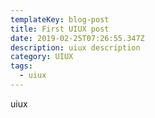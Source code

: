 ```yaml
---
templateKey: blog-post
title: First UIUX post
date: 2019-02-25T07:26:55.347Z
description: uiux description
category: UIUX
tags:
  - uiux
---
```

uiux